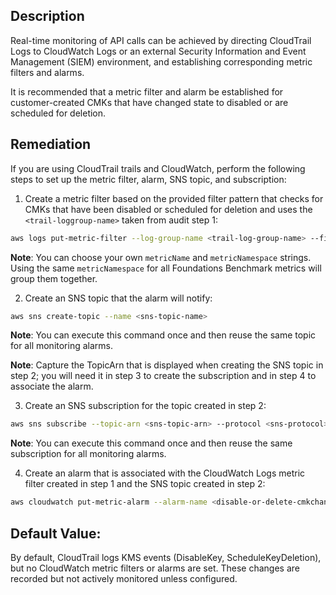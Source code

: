 ## Description

Real-time monitoring of API calls can be achieved by directing CloudTrail Logs to CloudWatch Logs or an external Security Information and Event Management (SIEM) environment, and establishing corresponding metric filters and alarms.

It is recommended that a metric filter and alarm be established for customer-created CMKs that have changed state to disabled or are scheduled for deletion.

## Remediation

If you are using CloudTrail trails and CloudWatch, perform the following steps to set up the metric filter, alarm, SNS topic, and subscription:

1. Create a metric filter based on the provided filter pattern that checks for CMKs that have been disabled or scheduled for deletion and uses the `<trail-loggroup-name>` taken from audit step 1:

```bash
aws logs put-metric-filter --log-group-name <trail-log-group-name> --filter-name <disable-or-delete-cmk-changes-metric> --metrictransformations metricName=<disable-or-delete-cmk-changesmetric>,metricNamespace='CISBenchmark',metricValue=1 --filter-pattern '{($.eventSource = kms.amazonaws.com) && (($.eventName=DisableKey)||($.eventName=ScheduleKeyDeletion)) }'
```

**Note**: You can choose your own `metricName` and `metricNamespace` strings. Using the same `metricNamespace` for all Foundations Benchmark metrics will group them together.

2. Create an SNS topic that the alarm will notify:

```bash
aws sns create-topic --name <sns-topic-name>
```

**Note**: You can execute this command once and then reuse the same topic for all monitoring alarms.

**Note**: Capture the TopicArn that is displayed when creating the SNS topic in step 2; you will need it in step 3 to create the subscription and in step 4 to associate the alarm.

3. Create an SNS subscription for the topic created in step 2:

```bash
aws sns subscribe --topic-arn <sns-topic-arn> --protocol <sns-protocol> --notification-endpoint <sns-subscription-endpoints>
```

**Note**: You can execute this command once and then reuse the same subscription for all monitoring alarms.

4. Create an alarm that is associated with the CloudWatch Logs metric filter created in step 1 and the SNS topic created in step 2:

```bash
aws cloudwatch put-metric-alarm --alarm-name <disable-or-delete-cmkchanges-alarm> --metric-name <disable-or-delete-cmk-changes-metric> --statistic Sum --period 300 --threshold 1 --comparison-operatorGreaterThanOrEqualToThreshold --evaluation-periods 1 --namespace 'CISBenchmark' --alarm-actions <sns-topic-arn>
```

## Default Value:

By default, CloudTrail logs KMS events (DisableKey, ScheduleKeyDeletion), but no CloudWatch metric filters or alarms are set. These changes are recorded but not actively monitored unless configured.